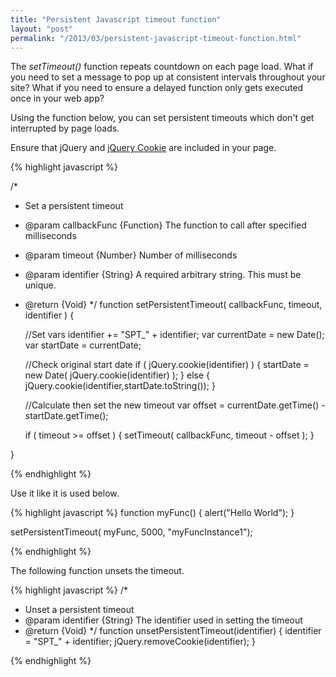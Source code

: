 ```yaml
---
title: "Persistent Javascript timeout function"
layout: "post"
permalink: "/2013/03/persistent-javascript-timeout-function.html"
---
```


The _setTimeout()_ function repeats countdown on each page load. What if you need to set a message to pop up at consistent intervals throughout your site? What if you need to ensure a delayed function only gets executed once in your web app?

Using the function below, you can set persistent timeouts which don't get interrupted by page loads.

Ensure that jQuery and [jQuery Cookie](https://github.com/carhartl/jquery-cookie) are included in your page.

{% highlight javascript %}

/*
* Set a persistent timeout
* @param callbackFunc {Function} The function to call after specified milliseconds
* @param timeout {Number} Number of milliseconds
* @param identifier {String} A required arbitrary string. This must be unique.
* @return {Void}
*/
function setPersistentTimeout( callbackFunc, timeout, identifier ) {
 
	//Set vars
	identifier += "SPT_" + identifier;
	var currentDate = new Date();
	var startDate = currentDate;

	//Check original start date
	if ( jQuery.cookie(identifier) ) {
		startDate = new Date( jQuery.cookie(identifier) );
	}
	else {
		jQuery.cookie(identifier,startDate.toString());
	}

	//Calculate then set the new timeout
	var offset = currentDate.getTime() - startDate.getTime();

	if ( timeout >= offset ) {
		setTimeout( callbackFunc, timeout - offset );
	}

}

{% endhighlight %}

Use it like it is used below.

{% highlight javascript %}
function myFunc() {
	alert("Hello World");
}

setPersistentTimeout( myFunc, 5000, "myFuncInstance1");

{% endhighlight %}

The following function unsets the timeout.

{% highlight javascript %}
/*
* Unset a persistent timeout
* @param identifier {String} The identifier used in setting the timeout
* @return {Void}
*/
function unsetPersistentTimeout(identifier) {
    identifier = "SPT_" + identifier;
    jQuery.removeCookie(identifier);
}

{% endhighlight %}